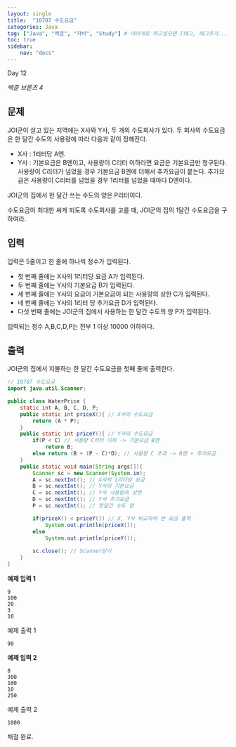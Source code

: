 ```yaml
---
layout: single
title:  "10707 수도요금"
categories: Java
tag: ["Java", "백준", "자바", "Study"] # 여러개로 하고싶으면 [태그, 태그추가...]
toc: true
sidebar:
    nav: "docs"
---
```


Day 12

*백준 브론즈 4*





## 문제

JOI군이 살고 있는 지역에는 X사와 Y사, 두 개의 수도회사가 있다. 두 회사의 수도요금은 한 달간 수도의 사용량에 따라 다음과 같이 정해진다.

- X사 : 1리터당 A엔.
- Y사 : 기본요금은 B엔이고, 사용량이 C리터 이하라면 요금은 기본요금만 청구된다. 사용량이 C리터가 넘었을 경우 기본요금 B엔에 더해서 추가요금이 붙는다. 추가요금은 사용량이 C리터를 넘었을 경우 1리터를 넘었을 때마다 D엔이다.

JOI군의 집에서 한 달간 쓰는 수도의 양은 P리터이다.

수도요금이 최대한 싸게 되도록 수도회사를 고를 때, JOI군의 집의 1달간 수도요금을 구하여라.

## 입력

입력은 5줄이고 한 줄에 하나씩 정수가 입력된다.

- 첫 번째 줄에는 X사의 1리터당 요금 A가 입력된다.
- 두 번째 줄에는 Y사의 기본요금 B가 입력된다.
- 세 번째 줄에는 Y사의 요금이 기본요금이 되는 사용량의 상한 C가 입력된다.
- 네 번째 줄에는 Y사의 1리터 당 추가요금 D가 입력된다.
- 다섯 번째 줄에는 JOI군의 집에서 사용하는 한 달간 수도의 양 P가 입력된다.

입력되는 정수 A,B,C,D,P는 전부 1 이상 10000 이하이다.

## 출력

JOI군의 집에서 지불하는 한 달간 수도요금을 첫째 줄에 출력한다.





```java
// 10707 수도요금
import java.util.Scanner;

public class WaterPrice {
    static int A, B, C, D, P;
    public static int priceX(){ // X사의 수도요금
        return (A * P); 
    }
    public static int priceY(){ // Y사의 수도요금
        if(P < C) // 사용량 C리터 이하 -> 기본요금 B엔 
            return B;
        else return (B + (P - C)*D); // 사용량 C 초과 -> B엔 + 추가요금
    }
    public static void main(String args[]){
        Scanner sc = new Scanner(System.in); 
        A = sc.nextInt(); // X사의 1리터당 요금 
        B = sc.nextInt(); // Y사의 기본요금 
        C = sc.nextInt(); // Y사 사용량의 상한 
        D = sc.nextInt(); // Y사 추가요금 
        P = sc.nextInt(); // 한달간 수도 양

        if(priceX() < priceY()) // X, Y사 비교하여 싼 요금 출력
            System.out.println(priceX());
        else 
            System.out.println(priceY());
            
        sc.close(); // Scanner닫기
    }
}

```



**예제 입력 1**

```
9
100
20
3
10
```

예제 출력 1

```
90
```



**예제 입력 2**

```
8
300
100
10
250
```

예제 출력 2

```
1800
```





채점 완료.
